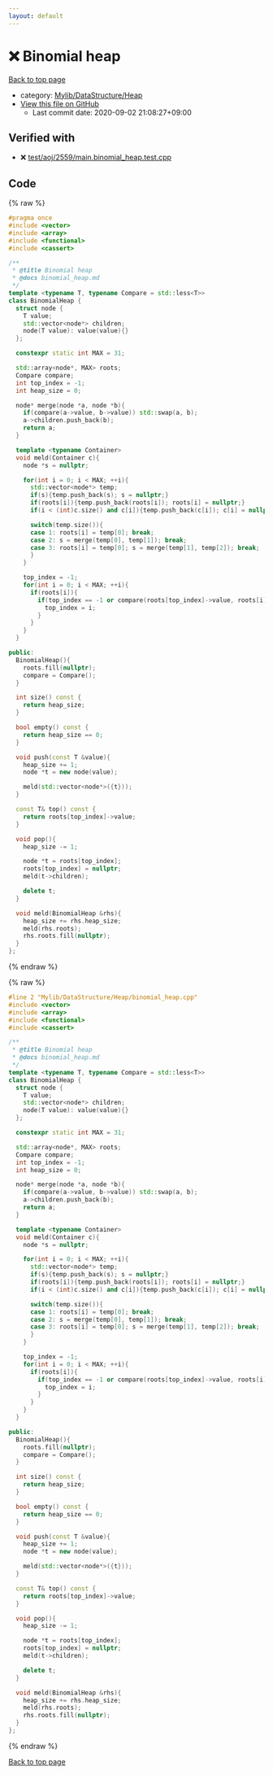 ```yaml
---
layout: default
---
```


<!-- mathjax config similar to math.stackexchange -->
<script type="text/javascript" async
  src="https://cdnjs.cloudflare.com/ajax/libs/mathjax/2.7.5/MathJax.js?config=TeX-MML-AM_CHTML">
</script>
<script type="text/x-mathjax-config">
  MathJax.Hub.Config({
    TeX: { equationNumbers: { autoNumber: "AMS" }},
    tex2jax: {
      inlineMath: [ ['$','$'] ],
      processEscapes: true
    },
    "HTML-CSS": { matchFontHeight: false },
    displayAlign: "left",
    displayIndent: "2em"
  });
</script>

<script type="text/javascript" src="https://cdnjs.cloudflare.com/ajax/libs/jquery/3.4.1/jquery.min.js"></script>
<script src="https://cdn.jsdelivr.net/npm/jquery-balloon-js@1.1.2/jquery.balloon.min.js" integrity="sha256-ZEYs9VrgAeNuPvs15E39OsyOJaIkXEEt10fzxJ20+2I=" crossorigin="anonymous"></script>
<script type="text/javascript" src="../../../../assets/js/copy-button.js"></script>
<link rel="stylesheet" href="../../../../assets/css/copy-button.css" />


# :x: Binomial heap

<a href="../../../../index.html">Back to top page</a>

* category: <a href="../../../../index.html#f151d59e79c7ff7f731ff52cf9b782e4">Mylib/DataStructure/Heap</a>
* <a href="{{ site.github.repository_url }}/blob/master/Mylib/DataStructure/Heap/binomial_heap.cpp">View this file on GitHub</a>
    - Last commit date: 2020-09-02 21:08:27+09:00




## Verified with

* :x: <a href="../../../../verify/test/aoj/2559/main.binomial_heap.test.cpp.html">test/aoj/2559/main.binomial_heap.test.cpp</a>


## Code

<a id="unbundled"></a>
{% raw %}
```cpp
#pragma once
#include <vector>
#include <array>
#include <functional>
#include <cassert>

/**
 * @title Binomial heap
 * @docs binomial_heap.md
 */
template <typename T, typename Compare = std::less<T>>
class BinomialHeap {
  struct node {
    T value;
    std::vector<node*> children;
    node(T value): value(value){}
  };

  constexpr static int MAX = 31;

  std::array<node*, MAX> roots;
  Compare compare;
  int top_index = -1;
  int heap_size = 0;

  node* merge(node *a, node *b){
    if(compare(a->value, b->value)) std::swap(a, b);
    a->children.push_back(b);
    return a;
  }

  template <typename Container>
  void meld(Container c){
    node *s = nullptr;

    for(int i = 0; i < MAX; ++i){
      std::vector<node*> temp;
      if(s){temp.push_back(s); s = nullptr;}
      if(roots[i]){temp.push_back(roots[i]); roots[i] = nullptr;}
      if(i < (int)c.size() and c[i]){temp.push_back(c[i]); c[i] = nullptr;}

      switch(temp.size()){
      case 1: roots[i] = temp[0]; break;
      case 2: s = merge(temp[0], temp[1]); break;
      case 3: roots[i] = temp[0]; s = merge(temp[1], temp[2]); break;
      }
    }

    top_index = -1;
    for(int i = 0; i < MAX; ++i){
      if(roots[i]){
        if(top_index == -1 or compare(roots[top_index]->value, roots[i]->value)){
          top_index = i;
        }
      }
    }
  }

public:
  BinomialHeap(){
    roots.fill(nullptr);
    compare = Compare();
  }

  int size() const {
    return heap_size;
  }

  bool empty() const {
    return heap_size == 0;
  }

  void push(const T &value){
    heap_size += 1;
    node *t = new node(value);

    meld(std::vector<node*>({t}));
  }

  const T& top() const {
    return roots[top_index]->value;
  }

  void pop(){
    heap_size -= 1;

    node *t = roots[top_index];
    roots[top_index] = nullptr;
    meld(t->children);

    delete t;
  }

  void meld(BinomialHeap &rhs){
    heap_size += rhs.heap_size;
    meld(rhs.roots);
    rhs.roots.fill(nullptr);
  }
};

```
{% endraw %}

<a id="bundled"></a>
{% raw %}
```cpp
#line 2 "Mylib/DataStructure/Heap/binomial_heap.cpp"
#include <vector>
#include <array>
#include <functional>
#include <cassert>

/**
 * @title Binomial heap
 * @docs binomial_heap.md
 */
template <typename T, typename Compare = std::less<T>>
class BinomialHeap {
  struct node {
    T value;
    std::vector<node*> children;
    node(T value): value(value){}
  };

  constexpr static int MAX = 31;

  std::array<node*, MAX> roots;
  Compare compare;
  int top_index = -1;
  int heap_size = 0;

  node* merge(node *a, node *b){
    if(compare(a->value, b->value)) std::swap(a, b);
    a->children.push_back(b);
    return a;
  }

  template <typename Container>
  void meld(Container c){
    node *s = nullptr;

    for(int i = 0; i < MAX; ++i){
      std::vector<node*> temp;
      if(s){temp.push_back(s); s = nullptr;}
      if(roots[i]){temp.push_back(roots[i]); roots[i] = nullptr;}
      if(i < (int)c.size() and c[i]){temp.push_back(c[i]); c[i] = nullptr;}

      switch(temp.size()){
      case 1: roots[i] = temp[0]; break;
      case 2: s = merge(temp[0], temp[1]); break;
      case 3: roots[i] = temp[0]; s = merge(temp[1], temp[2]); break;
      }
    }

    top_index = -1;
    for(int i = 0; i < MAX; ++i){
      if(roots[i]){
        if(top_index == -1 or compare(roots[top_index]->value, roots[i]->value)){
          top_index = i;
        }
      }
    }
  }

public:
  BinomialHeap(){
    roots.fill(nullptr);
    compare = Compare();
  }

  int size() const {
    return heap_size;
  }

  bool empty() const {
    return heap_size == 0;
  }

  void push(const T &value){
    heap_size += 1;
    node *t = new node(value);

    meld(std::vector<node*>({t}));
  }

  const T& top() const {
    return roots[top_index]->value;
  }

  void pop(){
    heap_size -= 1;

    node *t = roots[top_index];
    roots[top_index] = nullptr;
    meld(t->children);

    delete t;
  }

  void meld(BinomialHeap &rhs){
    heap_size += rhs.heap_size;
    meld(rhs.roots);
    rhs.roots.fill(nullptr);
  }
};

```
{% endraw %}

<a href="../../../../index.html">Back to top page</a>

